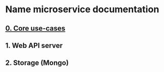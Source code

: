 # Name microservice documentation

## [0. Core use-cases](0-core-use-cases.md)
## 1. Web API server
## 2. Storage (Mongo)